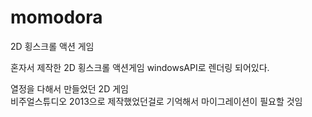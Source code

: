 # momodora
2D 횡스크롤 액션 게임

혼자서 제작한 2D 횡스크롤 액션게임
windowsAPI로 렌더링 되어있다.

열정을 다해서 만들었던 2D 게임          
비주얼스튜디오 2013으로 제작했었던걸로 기억해서 마이그레이션이 필요할 것임
